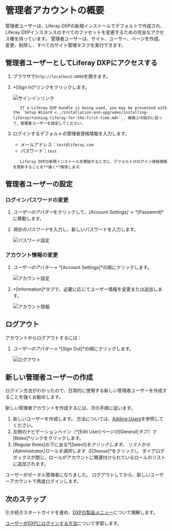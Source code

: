 # 管理者アカウントの概要

管理者ユーザーは、Liferay DXPの新規インストールでデフォルトで作成され、Liferay DXPインスタンスのすべてのファセットを変更するための完全なアクセス権を持っています。 管理者ユーザーは、サイト、ユーザー、ページを作成、変更、削除し、すべてのサイト管理タスクを実行できます。

## 管理者ユーザーとしてLiferay DXPにアクセスする

1.  ブラウザで`http://localhost:8080`を開きます。

2.  *[Sign In]*リンクをクリックします。

    ![サインインリンク](./introduction-to-the-admin-account/images/01.png "サインインリンク")

    ``` note::
       If a Liferay DXP bundle is being used, you may be presented with the `Setup Wizard <../installation-and-upgrades/installing-liferay/running-liferay-for-the-first-time.md>`_. 画面上の指示に従って、管理者ユーザーを設定してください。
    ```

3.  ログインするデフォルトの管理者資格情報を入力します。

      - メールアドレス：`test@liferay.com`
      - パスワード：`test`
    
    <!-- end list -->

    ``` warning::
       Liferay DXPの新規インストールを開始するときに、デフォルトのログイン資格情報を更新することを**強く**推奨します。
    ```

## 管理者ユーザーの設定

### ログインパスワードの変更

1.  *ユーザーのアバター*をクリックして、*[Account Settings]* → *[Password]*に移動します。

2.  *現在のパスワード*を入力し、新しいパスワードを入力します。

    ![パスワード設定](./introduction-to-the-admin-account/images/04.png "パスワード設定")

### アカウント情報の変更

1.  *ユーザーのアバター*→ *[Account Settings]*の順にクリックします。

    ![アカウント設定](./introduction-to-the-admin-account/images/02.png "アカウント設定")

2.  *[Information]*タブで、必要に応じてユーザー情報を変更または追加します。

    ![アカウント情報](./introduction-to-the-admin-account/images/03.png "アカウント情報")

## ログアウト

アカウントからログアウトするには：

1.  *ユーザーのアバター*→ *[Sign Out]*の順にクリックします。

    ![ログアウト](./introduction-to-the-admin-account/images/05.png "ログアウト")

## 新しい管理者ユーザーの作成

ログイン方法がわかったので、日常的に使用する新しい管理者ユーザーを作成することを強くお勧めします。

新しい管理者アカウントを作成するには、次の手順に従います。

1.  新しいユーザーを作成します。 方法については、[Adding Users](../users-and-permissions/users/adding-and-managing-users.md)を参照してください。
2.  左側のナビゲーションペイン（*[Edit User]*ページの*[General]*タブ）で*[Roles]*リンクをクリックします。
3.  [Regular Roles]の下にある*[Select]*をクリックします。 リストから[Administrator]ロールを選択します（*[Choose]*をクリック）。 ダイアログボックスが閉じ、ロールがアカウントに関連付けられているロールのリストに追加されます。

ユーザーがポータル管理者になりました。 ログアウトしてから、新しいユーザーアカウントで再度ログインします。

## 次のステップ

引き続きスタートガイドを進め、[DXPの製品メニュー](./navigating-dxp.md)について理解します。

[ユーザーがDXPにログインする方法](../installation-and-upgrades/securing-liferay/authentication-basics.md)について学習します。
